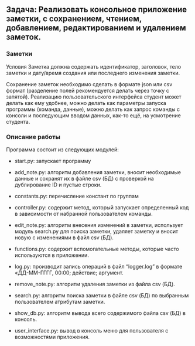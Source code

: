 ## Задача: Реализовать консольное приложение заметки, с сохранением, чтением, добавлением, редактированием и удалением заметок.
### Заметки
Условия
Заметка должна содержать идентификатор, заголовок, тело заметки и дату/время создания или последнего изменения заметки.

Сохранение заметок необходимо сделать в формате json или csv формат (разделение полей рекомендуется делать через точку с запятой). Реализацию пользовательского интерфейса студент может делать как ему удобнее, можно делать как параметры запуска программы (команда, данные), можно делать как запрос команды с консоли и последующим вводом данных, как-то ещё, на усмотрение студента.
### Описание работы
Программа состоит из следующих модулей:

* start.py: запускает программу

* add_note.py: алгоритм добавления заметки, вносит необходимые данные и сохранят их в файле csv (БД) с проверкой на дублирование ID и пустые строки.

* constants.py: перечисление констант по группам

* controller.py: содержит метод, который запускает определенный код в зависимости от набранной пользователем команды.

* edit_note.py: алгоритм внесения изменений в заметки, использует модуль search.py для поиска заметки, удаляет заметку и вносит новую с изменениями в файл csv (БД).

* functions.py: содержит вспомогательные методы, которые часто используются в приложении.

* log.py: производит запись операций в файл “logger.log” в формате «ДД-MM-ГГГГ, 00:00; действие; аргумент.

* remove_note.py: алгоритм удаления заметки из файла csv (БД).

* search.py: алгоритм поиска заметки в файле csv (БД) по выбранным пользователем атрибутам заметки.

* show_db.py: алгоритм вывода всего содержимого файла csv (БД) в консоль.

* user_interface.py: вывод в консоль меню для пользователя с возможностями приложения. 